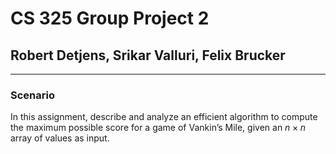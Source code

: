 # CS 325 Group Project 2

## Robert Detjens, Srikar Valluri, Felix Brucker

---

### Scenario

In this assignment, describe and analyze an efficient algorithm to compute the maximum possible score for a game of Vankin’s Mile, given an $n \times n$ array of values as input.
